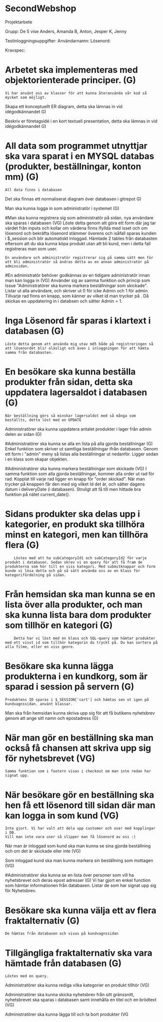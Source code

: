 # SecondWebshop
Projektarbete

Grupp: De 5 vise
Anders, Amanda B, Anton, Jesper K, Jenny 

Testinloggningsuppgifter:
Användarnamn:
Lösenord: 

Kravspec:

# Arbetet ska implementeras med objektorienterade principer. (G) 
    Vi har använt oss av klasser för att kunna återanvända vår kod så mycket som möjligt. 

Skapa ett konceptuellt ER diagram, detta ska lämnas in vid idégodkännandet G)

Beskriv er företagsidé i en kort textuell presentation, detta ska lämnas in vid idégodkännandet G)

# All data som programmet utnyttjar ska vara sparat i en MYSQL databas (produkter, beställningar, konton mm) (G)
    All data finns i databasen
Det ska finnas ett normaliserat diagram över databasen i gitrepot G)

Man ska kunna logga in som administratör i systemet (G)

#Man ska kunna registrera sig som administratör på sidan, nya användare ska sparas i databasen (VG)
    Löste detta genom att göra ett form där jag tar värdet från inputs och kollar om värdena finns ifyllda med isset och om lösenord och bekräfta lösenord stämmer överens och isåfall sparas kunden i $_session och blir automatiskt inloggad. Hämtade 2 tables från databasten eftersom att du ska kunna köpa produkt utan att bli kund, men i detta fall registreras man som user.

    En användare och administratör registrerar sig på samma sätt men för att bli administratör så ändras detta av en annan administratör på adminsidan.

#En administratör behöver godkännas av en tidigare administratör innan man kan logga in (VG)
Använder sig av samma funktion och princip som Issue "Administratörer ska kunna markera beställningar som skickade". 
Listar ut alla användare, och skriver ut 0 för icke Admin och 1 för admin. Tillvarje rad finns en knapp, som känner av vilket id man trycker på
. Då skickas en uppdatering in i databsen och sätter Admin = 1. 

# Inga Lösenord får sparas i klartext i databasen (G)
    Löste detta genom att använda mig utav md5 både på registreringen så att lösenordet blir oläsligt och även i inloggningen för att hämta samma från databasten.


# En besökare ska kunna beställa produkter från sidan, detta ska uppdatera lagersaldot i databasen (G)
    När beställning görs så minskar lagersaldot med så många som beställts, detta löst med en UPDATE

Administratörer ska kunna uppdatera antalet produkter i lager från admin delen av sidan (G)

#Administratörer ska kunna se alla en lista på alla gjorda beställningar (G)
Enkel funktion som skriver ut samtliga beställningar ifrån databasen. Genom ett form i "admin" meny så listas alla beställningar ut nedanför. 
Ligger sedan i en klass som skapar objekten.

#Administratörer ska kunna markera beställningar som skickade (VG)
I samma funktion som alla gjorda beställningar, kommer alla order ut rad för rad. Kopplat till varje rad ligger en knapp för "order skickad". 
När man trycker på knappen får den med sig vilket Id det är, och sätter dagens datum i deliveryDate (i databasen). 
Struligt att få till men hittade bra funktion på nätet current_date().

# Sidans produkter ska delas upp i kategorier, en produkt ska tillhöra minst en kategori, men kan tillhöra flera (G)
        Löstes med att ha subCategoryId1 och subCategoryId2 för varje produkt i databasen. Sedan skrev vi en query för att få fram de produkterna som hör till en viss kategori. Med submitknappar och form kunde vi lösa detta och på så sätt använda oss av en klass för kategorifördelning på sidan. 

# Från hemsidan ska man kunna se en lista över alla produkter, och man ska kunna lista bara dom produkter som tillhör en kategori (G)
        Detta har vi löst med en klass och SQL-query som hämtar produkter med ett visst id som tillhör kategorin du tryckt på. Du kan sortera på alla filme, eller en viss genre.


# Besökare ska kunna lägga produkterna i en kundkorg, som är sparad i session på servern (G)
    Produktens ID sparas i $_SESSION['cart'] och hämtas sen ut igen på kundvagnssidan. använt klassar.

Man ska från hemsidan kunna skriva upp sig för att få butikens nyhetsbrev genom att ange sitt namn och epostadress (G)

# När man gör en beställning ska man också få chansen att skriva upp sig för nyhetsbrevet (VG)
    Samma funktion som i footern visas i checkout om man inte redan har signat upp.
    
# När besökare gör en beställning ska hen få ett lösenord till sidan där man kan logga in som kund (VG)
    Inte gjort. Vi har valt att dela upp customer och user med kopplingar i DB. 
    Vill man inte vara user så slipper man få lösenord av oss :)
När man är inloggad som kund ska man kunna se sina gjorda beställning och om det är skickade eller inte (VG)

Som inloggad kund ska man kunna markera sin beställning som mottagen (VG)

#Administratörer ska kunna se en lista över personer som vill ha nyhetsbrevet och deras epost adresser (G)
Vi har gjort en enkel function som hämtar informationen från databasen. Listar de som har signat upp sig för Nyhetsbrev.

# Besökare ska kunna välja ett av flera fraktalternativ (G)
    De hämtas från databasen och visas på kundvagnssidan
# Tillgängliga fraktalternativ ska vara hämtade från databasen (G)
    Löstes med en query. 

Administratörer ska kunna rediga vilka kategorier en produkt tillhör (VG)

Administratörer ska kunna skicka nyhetsbrev från sitt gränssnitt, nyhetsbrevet ska sparas i databasen samt innehålla en titel och en brödtext (VG)

Administratörer ska kunna lägga till och ta bort produkter (VG
